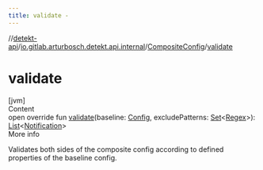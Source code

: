 ```yaml
---
title: validate -
---
```

//[detekt-api](../../index.md)/[io.gitlab.arturbosch.detekt.api.internal](../index.md)/[CompositeConfig](index.md)/[validate](validate.md)



# validate  
[jvm]  
Content  
open override fun [validate](validate.md)(baseline: [Config](../../io.gitlab.arturbosch.detekt.api/-config/index.md), excludePatterns: [Set](https://kotlinlang.org/api/latest/jvm/stdlib/kotlin.collections/-set/index.html)<[Regex](https://kotlinlang.org/api/latest/jvm/stdlib/kotlin.text/-regex/index.html)>): [List](https://kotlinlang.org/api/latest/jvm/stdlib/kotlin.collections/-list/index.html)<[Notification](../../io.gitlab.arturbosch.detekt.api/-notification/index.md)>  
More info  


Validates both sides of the composite config according to defined properties of the baseline config.

  




